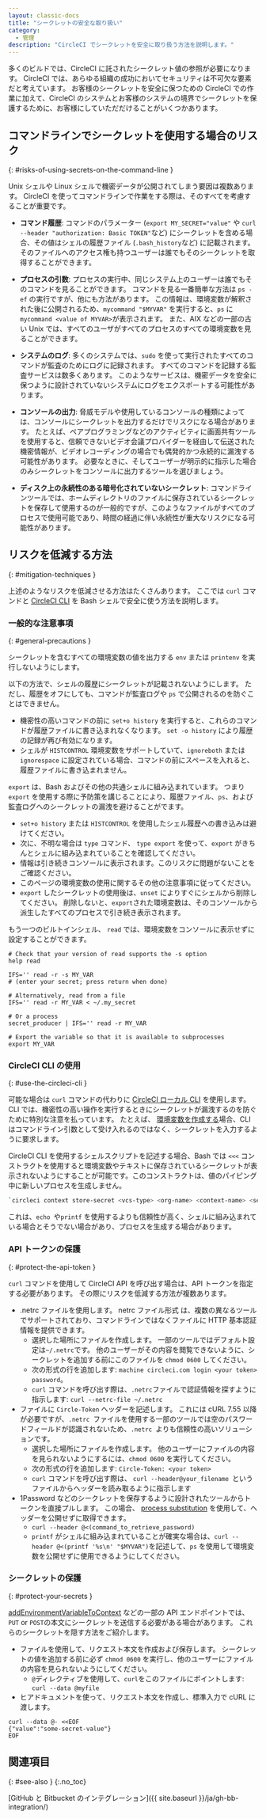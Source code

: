 ```yaml
---
layout: classic-docs
title: "シークレットの安全な取り扱い"
category:
  - 管理
description: "CircleCI でシークレットを安全に取り扱う方法を説明します。"
---
```


多くのビルドでは、CircleCI に託されたシークレット値の参照が必要になります。 CircleCI では、あらゆる組織の成功においてセキュリティは不可欠な要素だと考えています。 お客様のシークレットを安全に保つための CircleCI での作業に加えて、CircleCI のシステムとお客様のシステムの境界でシークレットを保護するために、お客様にしていただだけることがいくつかあります。

## コマンドラインでシークレットを使用する場合のリスク
{: #risks-of-using-secrets-on-the-command-line }

Unix シェルや Linux シェルで機密データが公開されてしまう要因は複数あります。 CircleCI を使ってコマンドラインで作業をする際は、そのすべてを考慮することが重要です。

* **コマンド履歴**: コマンドのパラメーター (`export MY_SECRET="value"` や `curl --header "authorization: Basic TOKEN"`など) にシークレットを含める場合、その値はシェルの履歴ファイル (`.bash_history`など) に記載されます。  そのファイルへのアクセス権も持つユーザーは誰でもそのシークレットを取得することができます。

* **プロセスの引数**: プロセスの実行中、同じシステム上のユーザーは誰でもそのコマンドを見ることができます。 コマンドを見る一番簡単な方法は `ps -ef` の実行ですが、他にも方法があります。 この情報は、環境変数が解釈された後に公開されるため、`mycommand "$MYVAR"` を実行すると、`ps` に `mycommand <value of MYVAR>`が表示されます。 また、AIX などの一部の古い Unix では、すべてのユーザがすべてのプロセスのすべての環境変数を見ることができます。

* **システムのログ**: 多くのシステムでは、`sudo` を使って実行されたすべてのコマンドが監査のためにログに記録されます。 すべてのコマンドを記録する監査サービスは数多くあります。 このようなサービスは、機密データを安全に保つように設計されていないシステムにログをエクスポートする可能性があります。

* **コンソールの出力**: 脅威モデルや使用しているコンソールの種類によっては、コンソールにシークレットを出力するだけでリスクになる場合があります。 たとえば、ペアプログラミングなどのアクティビティに画面共有ツールを使用すると、信頼できないビデオ会議プロバイダーを経由して伝送された機密情報が、ビデオレコーディングの場合でも偶発的かつ永続的に漏洩する可能性があります。 必要なときに、そしてユーザーが明示的に指示した場合のみシークレットをコンソールに出力するツールを選びましょう。

* **ディスク上の永続性のある暗号化されていないシークレット**: コマンドラインツールでは、ホームディレクトリのファイルに保存されているシークレットを保存して使用するのが一般的ですが、このようなファイルがすべてのプロセスで使用可能であり、時間の経過に伴い永続性が重大なリスクになる可能性があります。

## リスクを低減する方法
{: #mitigation-techniques }

上述のようなリスクを低減させる方法はたくさんあります。 ここでは `curl` コマンドと [CircleCI CLI]({{site.baseurl}}/ja/local-cli) を Bash シェルで安全に使う方法を説明します。

### 一般的な注意事項
{: #general-precautions }

シークレットを含むすべての環境変数の値を出力する `env` または `printenv` を実行しないようにします。

以下の方法で、シェルの履歴にシークレットが記載されないようにします。 ただし、履歴をオフにしても、コマンドが監査ログや `ps` で公開されるのを防ぐことはできません。
  - 機密性の高いコマンドの前に `set+o history` を実行すると、これらのコマンドが履歴ファイルに書き込まれなくなります。 `set -o history` により履歴の記録が再び有効になります。
  - シェルが `HISTCONTROL` 環境変数をサポートしていて、`ignoreboth` または `ignorespace` に設定されている場合、コマンドの前にスペースを入れると、履歴ファイルに書き込まれません。

`export` は、Bash およびその他の共通シェルに組み込まれています。 つまり `export` を使用する際に予防策を講じることにより、履歴ファイル、`ps`、および監査ログへのシークレットの漏洩を避けることがでます。
  - `set+o history` または `HISTCONTROL` を使用したシェル履歴への書き込みは避けてください。
  - 次に、不明な場合は `type` コマンド、 `type export` を使って、`export` がきちんとシェルに組み込まれていることを確認してください。
  - 情報は引き続きコンソールに表示されます。このリスクに問題がないことをご確認ください。
  - このページの環境変数の使用に関するその他の注意事項に従ってください。
  - `export` したシークレットの使用後は、`unset` によりすぐにシェルから削除してください。 削除しないと、`export`された環境変数は、そのコンソールから派生したすべてのプロセスで引き続き表示されます。

もう一つのビルトインシェル、 `read` では、環境変数をコンソールに表示せずに設定することができます。
```
# Check that your version of read supports the -s option
help read

IFS='' read -r -s MY_VAR
# (enter your secret; press return when done)

# Alternatively, read from a file
IFS='' read -r MY_VAR < ~/.my_secret

# Or a process
secret_producer | IFS='' read -r MY_VAR

# Export the variable so that it is available to subprocesses
export MY_VAR
```

### CircleCI CLI の使用
{: #use-the-circleci-cli }

可能な場合は `curl` コマンドの代わりに [CircleCI ローカル CLI]({{site.baseurl}}/ja/local-cli) を使用します。 CLI では、機密性の高い操作を実行するときにシークレットが漏洩するのを防ぐために特別な注意を払っています。 たとえば、  [環境変数を作成する]({{site.baseurl}}/ja/contexts#creating-environment-variables)場合、CLI はコマンドライン引数として受け入れるのではなく、シークレットを入力するように要求します。

CircleCI CLI を使用するシェルスクリプトを記述する場合、Bash では `<<<` コンストラクトを使用すると環境変数やテキストに保存されているシークレットが表示されないようにすることが可能です。このコンストラクトは、値のパイピング中に新しいプロセスを生成しません。
```bash
`circleci context store-secret <vcs-type> <org-name> <context-name> <secret name> <<< "$MY_SECRET"`
```
これは、`echo `や`printf` を使用するよりも信頼性が高く、シェルに組み込まれている場合とそうでない場合があり、プロセスを生成する場合があります。

### API トークンの保護
{: #protect-the-api-token }

`curl` コマンドを使用して CircleCI API を呼び出す場合は、API トークンを指定する必要があります。 その際にリスクを低減する方法が複数あります。

* .netrc ファイルを使用します。 netrc ファイル形式 は、複数の異なるツールでサポートされており、コマンドラインではなくファイルに HTTP 基本認証情報を提供できます。
  - 選択した場所にファイルを作成します。 一部のツールではデフォルト設定は`~/.netrc`です。 他のユーザーがその内容を閲覧できないように、シークレットを追加する前にこのファイルを `chmod 0600` してください。
  - 次の形式の行を追加します: `machine circleci.com login <your token> password`。
  - `curl` コマンドを呼び出す際は、`.netrc`ファイルで認証情報を探すように指示します: `curl --netrc-file ~/.netrc`
* ファイルに `Circle-Token` ヘッダーを記述します。 これには cURL 7.55 以降が必要ですが、`.netrc `ファイルを使用する一部のツールでは空のパスワードフィールドが認識されないため、`.netrc `よりも信頼性の高いソリューションです。
  - 選択した場所にファイルを作成します。 他のユーザーにファイルの内容を見られないようにするには、`chmod 0600` を実行してください。
  - 次の形式の行を追加します: `Circle-Token: <your token>`
  - `curl` コマンドを呼び出す際は、 `curl --header@your_filename `というファイルからヘッダーを読み取るように指示します
* 1Password などのシークレットを保存するように設計されたツールからトークンを直接プルします。 この場合、 [process substitution](https://en.wikipedia.org/wiki/Process_substitution) を使用して、ヘッダーを公開せずに取得できます。
  - `curl --header @<(command_to_retrieve_password)`
  - `printf` がシェルに組み込まれていることが確実な場合は、`curl --header @<(printf '%s\n' "$MYVAR")`を記述して、`ps` を使用して環境変数を公開せずに使用できるようにしてください。

### シークレットの保護
{: #protect-your-secrets }

[addEnvironmentVariableToContext]({{site.baseurl}}/api/v2/#operation/addEnvironmentVariableToContext) などの一部の API エンドポイントでは、`PUT` or `POST`の本文にシークレットを送信する必要がある場合があります。 これらのシークレットを隠す方法をご紹介します。

* ファイルを使用して、リクエスト本文を作成および保存します。 シークレットの値を追加する前に必ず `chmod 0600` を実行し、他のユーザーにファイルの内容を見られないようにしてください。
  - `@`ディレクティブを使用して、`curl`をこのファイルにポイントします: `curl --data @myfile`
* ヒアドキュメントを使って、リクエスト本文を作成し、標準入力で cURL に渡します。
```
curl --data @- <<EOF
{"value":"some-secret-value"}
EOF
```

## 関連項目
{: #see-also }
{:.no_toc}

[GitHub と Bitbucket のインテグレーション]({{ site.baseurl }}/ja/gh-bb-integration/)
